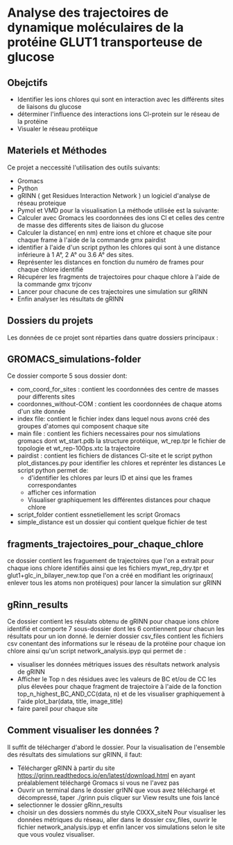 # Analyse des trajectoires de dynamique moléculaires de la protéine GLUT1 transporteuse de glucose

## Obejctifs
* Identifier les ions chlores qui sont en interaction avec les différents sites de liaisons du glucose
* déterminer l'influence des interactions ions Cl-protein sur le réseau de la protéine
* Visualer le réseau protéique 
## Materiels et Méthodes 
Ce projet a neccessité l'utilisation des outils suivants:
* Gromacs
* Python 
* gRINN ( get Residues Interaction Network ) un logiciel d'analyse de réseau proteique 
* Pymol et VMD pour la visualisation 
La méthode utilisée est la suivante:
* Calculer avec Gromacs les coordonnées des ions Cl et celles des centre de masse des differents sites de liaison du glucose
* Calculer la distance( en nm) entre ions et chlore et chaque site pour chaque frame à l'aide de la commande gmx pairdist
* identifier à l'aide d'un script python les chlores qui sont à une distance inférieure à 1 A°, 2 A° ou 3.6 A° des sites. 
* Représenter les distances en fonction du numéro de frames pour chaque chlore identifié 
* Récupérer les fragments de trajectoires pour chaque chlore à l'aide de la commande gmx trjconv 
* Lancer pour chacune de ces trajectoires une simulation sur gRINN 
* Enfin analyser les résultats de gRINN 
## Dossiers du projets
Les données de ce projet sont réparties dans quatre dossiers principaux :
## GROMACS_simulations-folder
Ce dossier comporte 5 sous dossier dont:
* com_coord_for_sites : contient les coordonnées des centre de masses pour differents sites
* coordonnes_without-COM : contient les coordonnées de chaque atoms d'un site donnée
* index file: contient le fichier index dans lequel nous avons créé des groupes d'atomes qui composent chaque site
* main file : contient les fichiers necessaires pour nos simulations gromacs dont wt_start.pdb la structure protéique, wt_rep.tpr le fichier de topologie et wt_rep-100ps.xtc la trajectoire 
* pairdist : contient les fichiers de distances Cl-site et le script python plot_distances.py pour identifier les chlores et reprénter les distances
Le script python permet de:
  - d'identifier les chlores par leurs ID et ainsi que les frames correspondantes
  - afficher ces information
  - Visualiser graphiquement les différentes distances pour chaque chlore 
* script_folder contient essnetiellement les script Gromacs
* simple_distance est un dossier qui contient quelque fichier de test
## fragments_trajectoires_pour_chaque_chlore
ce dossier contient les fraguement de trajectoires que l'on a extrait pour chaque ions chlore identifiés ainsi que les fichiers mywt_rep_dry.tpr et glut1+glc_in_bilayer_new.top que l'on a créé en modifiant les origrinaux( enlever tous les atoms non protéiques) pour lancer la simulation sur gRINN
## gRinn_results 
Ce dossier contient les résulats obtenu de gRINN pour chaque ions chlore identifié et comporte 7 sous-dossier dont les 6 contiennent pour chacun les résultats pour un ion donné. 
le dernier dossier csv_files contient les fichiers csv conentant des informations sur le réseau de la protéine pour chaque ion chlore ainsi qu'un script network_analysis.ipyp qui permet de :
* visualiser les données métriques issues des résultats network analysis de gRINN
* Afficher le Top n des résidues avec les valeurs de BC et/ou de CC les plus élevées pour chaque fragment de trajectoire à l'aide de la fonction top_n_highest_BC_AND_CC(data, n) et de les visualiser graphiquement à l'aide plot_bar(data, title, image_title)
* faire pareil pour chaque site 
## Comment visualiser les données ?
Il suffit de télécharger d'abord le dossier. 
Pour la visualisation de l'ensemble des résultats des simulations sur gRINN, il faut:
   * Télécharger gRINN à partir du site https://grinn.readthedocs.io/en/latest/download.html en ayant préalablement téléchargé Gromacs si vous ne l'avez pas
  * Ouvrir un terminal dans le dossier grINN que vous avez téléchargé et décompressé, taper ./grinn puis  cliquer sur View results une fois lancé
  * selectionner le dossier gRinn_results
  * choisir un des dossiers nommés du style ClXXX_siteN
Pour visualiser les données métriques du réseau, aller dans le dossier csv_files, ouvrir le fichier network_analysis.ipyp et enfin lancer vos simulations selon le site que vous voulez visualiser.







